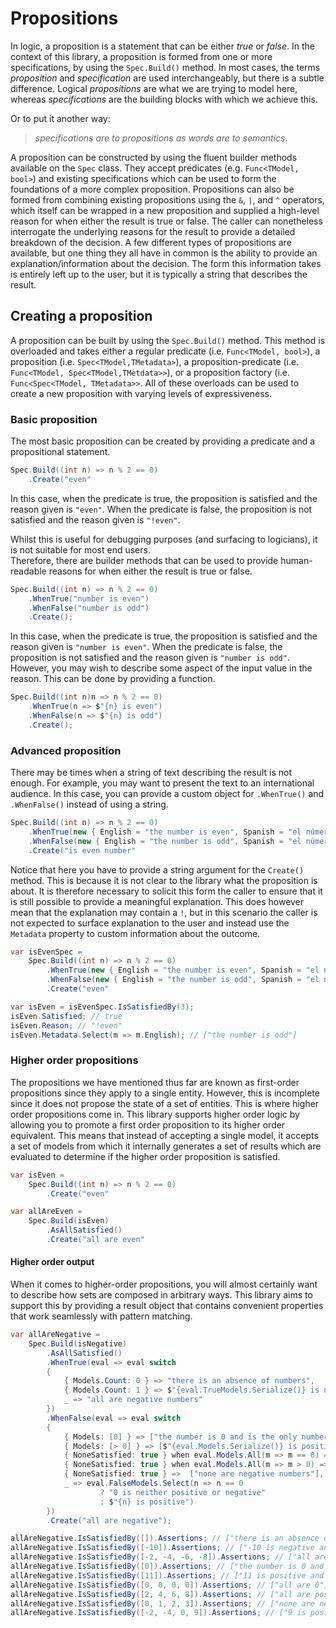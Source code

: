 ﻿# Propositions

In logic, a proposition is a statement that can be either _true_ or _false_.
In the context of this library, a proposition is formed from one or more specifications, by using the `Spec.Build()`
method.
In most cases, the terms _proposition_ and _specification_ are used interchangeably, but there is a subtle 
difference.
Logical _propositions_ are what we are trying to model here, whereas _specifications_ are the building blocks with 
which we achieve this.

Or to put it another way:

>_specifications are to propositions as words are to semantics_.

A proposition can be constructed by using the fluent builder methods available on the `Spec` class.
They accept predicates (e.g. `Func<TModel, bool>`) and existing specifications which can be used to form the 
foundations of a more complex proposition.
Propositions can also be formed from combining existing propositions using the `&`, `|`, and `^` operators, which 
itself can be wrapped in a new proposition and supplied a high-level reason for when either the result is true or 
false.
The caller can nonetheless interrogate the underlying reasons for the result to provide a detailed breakdown of 
the decision.
A few different types of propositions are available, but one thing they all have in common is the ability to provide 
an explanation/information about the decision.
The form this information takes is entirely left up to the user, but it is typically a string that describes the result.

## Creating a proposition
A proposition can be built by using the `Spec.Build()` method.
This method is overloaded and takes either a regular predicate (i.e. `Func<TModel, bool>`), a proposition (i.e. 
`Spec<TModel,TMetadata>`), a proposition-predicate (i.e. `Func<TModel, Spec<TModel,TMetdata>>`), or a proposition 
factory (i.e. `Func<Spec<TModel, TMetadata>>`.
All of these overloads can be used to create a new proposition with varying levels of expressiveness.

### Basic proposition
The most basic proposition can be created by providing a predicate and a propositional statement.
```csharp
Spec.Build((int n) => n % 2 == 0)
    .Create("even"
```
In this case, when the predicate is true, the proposition is satisfied and the reason given is `"even"`.
When the predicate is false, the proposition is not satisfied and the reason given is `"!even"`.

Whilst this is useful for debugging purposes (and surfacing to logicians), it is not suitable for most end users.  
Therefore, there are builder methods that can be used to provide human-readable reasons for when either the result is 
true or false.
```csharp
Spec.Build((int n) => n % 2 == 0)
    .WhenTrue("number is even")
    .WhenFalse("number is odd")
    .Create();
```
In this case, when the predicate is true, the proposition is satisfied and the reason given is `"number is even"`. 
When the predicate is false, the proposition is not satisfied and the reason given is `"number is odd"`. However, 
you may wish to describe some aspect of the input value in the reason.
This can be done by providing a function.
```csharp
Spec.Build((int n)n => n % 2 == 0)
    .WhenTrue(n => $"{n} is even")
    .WhenFalse(n => $"{n} is odd")
    .Create();
```
### Advanced proposition
There may be times when a string of text describing the result is not enough.
For example, you may want to present the text to an international audience.
In this case, you can provide a custom object for `.WhenTrue()` and `.WhenFalse()` instead of using a string.
```csharp
Spec.Build((int n) => n % 2 == 0)
    .WhenTrue(new { English = "the number is even", Spanish = "el número es par" })
    .WhenFalse(new { English = "the number is odd", Spanish = "el número es impar" })
    .Create("is even number"
```
Notice that here you have to provide a string argument for the `Create()` method.
This is because it is not clear to the library what the proposition is about.
It is therefore necessary to solicit this form the caller to ensure that it is still possible to provide a 
meaningful explanation. 
This does however mean that the explanation may contain a `!`, but in this scenario the caller is not expected to 
surface explanation to the user and instead use the `Metadata` property to custom information about the outcome.

```csharp
var isEvenSpec =
    Spec.Build((int n) => n % 2 == 0)
        .WhenTrue(new { English = "the number is even", Spanish = "el número es par" })
        .WhenFalse(new { English = "the number is odd", Spanish = "el número es impar" })
        .Create("even"

var isEven = isEvenSpec.IsSatisfiedBy(3);
isEven.Satisfied; // true
isEven.Reason; // "!even"
isEven.Metadata.Select(m => m.English); // ["the number is odd"]
```

### Higher order propositions
The propositions we have mentioned thus far are known as first-order propositions since they apply to a single 
entity.
However, this is incomplete since it does not propose the state of a set of entities.
This is where higher order propositions come in.
This library supports higher order logic by allowing you to promote a first order proposition to its higher order 
equivalent.
This means that instead of accepting a single model, it accepts a set of models from which it internally generates a 
set of results which are evaluated to determine if the higher order proposition is satisfied.
```csharp
var isEven =
    Spec.Build((int n) => n % 2 == 0)
        .Create("even"

var allAreEven =
    Spec.Build(isEven)
        .AsAllSatisfied()
        .Create("all are even"
```

#### Higher order output
When it comes to higher-order propositions, you will almost certainly want to describe how sets are composed in 
arbitrary ways.
This library aims to support this by providing a result object that contains convenient properties that work 
seamlessly with pattern matching. 
```csharp 
var allAreNegative =
    Spec.Build(isNegative)
        .AsAllSatisfied()
        .WhenTrue(eval => eval switch
        {
            { Models.Count: 0 } => "there is an absence of numbers",
            { Models.Count: 1 } => $"{eval.TrueModels.Serialize()} is negative and is the only number",
            _ => "all are negative numbers"
        })
        .WhenFalse(eval => eval switch
        {
            { Models: [0] } => ["the number is 0 and is the only number"],
            { Models: [> 0] } => [$"{eval.Models.Serialize()} is positive and is the only number"],
            { NoneSatisfied: true } when eval.Models.All(m => m == 0) => ["all are 0"],
            { NoneSatisfied: true } when eval.Models.All(m => m > 0) => ["all are positive numbers"],
            { NoneSatisfied: true } =>  ["none are negative numbers"],
            _ => eval.FalseModels.Select(n => n == 0
                    ? "0 is neither positive or negative"
                    : $"{n} is positive")
        })
        .Create("all are negative");

allAreNegative.IsSatisfiedBy([]).Assertions; // ["there is an absence of numbers"]
allAreNegative.IsSatisfiedBy([-10]).Assertions; // ["-10 is negative and is the only number"]
allAreNegative.IsSatisfiedBy([-2, -4, -6, -8]).Assertions; // ["all are negative numbers"]
allAreNegative.IsSatisfiedBy([0]).Assertions; // ["the number is 0 and is the only number"]
allAreNegative.IsSatisfiedBy([11]).Assertions; // ["11 is positive and is the only number"]
allAreNegative.IsSatisfiedBy([0, 0, 0, 0]).Assertions; // ["all are 0"]
allAreNegative.IsSatisfiedBy([2, 4, 6, 8]).Assertions; // ["all are positive numbers"]
allAreNegative.IsSatisfiedBy([0, 1, 2, 3]).Assertions; // ["none are negative numbers"]
allAreNegative.IsSatisfiedBy([-2, -4, 0, 9]).Assertions; // ["9 is positive", "0 is neither positive or negative"]
```